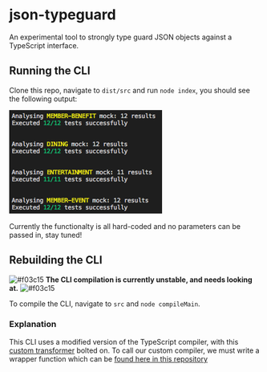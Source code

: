 # json-typeguard
An experimental tool to strongly type guard JSON objects against a TypeScript interface.

## Running the CLI
Clone this repo, navigate to `dist/src` and run `node index`, you should see the following output:

![Alt text](docs/cli-output.png?raw=true "CLI Output")

Currently the functionalty is all hard-coded and no parameters can be passed in, stay tuned!

## Rebuilding the CLI
![#f03c15](https://placehold.it/15/f03c15/000000?text=+) **The CLI compilation is currently unstable, and needs looking at.** ![#f03c15](https://placehold.it/15/f03c15/000000?text=+)

To compile the CLI, navigate to `src` and `node compileMain`.

### Explanation
This CLI uses a modified version of the TypeScript compiler, with this [custom transformer](https://github.com/kimamula/ts-transformer-keys) bolted on.
To call our custom compiler, we must write a wrapper function which can be [found here in this repository](src/compile.ts)
